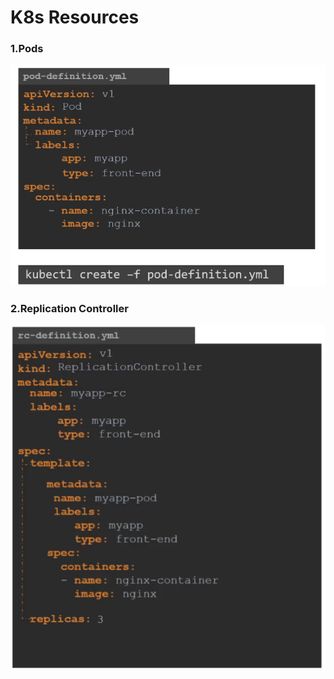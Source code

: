 # K8s Resources

### 1.Pods
![pod-definition](images/pod-def.png)

### 2.Replication Controller
![replication-controller-definition](images/replication-controller-def.png)
